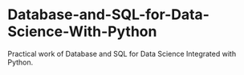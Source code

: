 # Database-and-SQL-for-Data-Science-With-Python
Practical work of Database and SQL for Data Science Integrated with Python.
